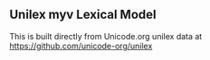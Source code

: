 Unilex myv Lexical Model
----------------------

This is built directly from Unicode.org unilex data at
https://github.com/unicode-org/unilex
